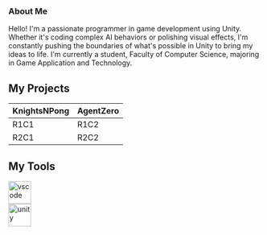 ### About Me
Hello! I'm a passionate programmer in game development using Unity. Whether it's coding complex AI behaviors or polishing visual effects, I'm constantly pushing the boundaries of what's possible in Unity to bring my ideas to life. I'm currently a student, Faculty of Computer Science, majoring in Game Application and Technology.

<h2>My Projects</h2>

|         KnightsNPong     |          AgentZero         |
| ------------------------ | -------------------------- |
| R1C1 | R1C2 |
| R2C1 | R2C2 |

<style>
    table {
        width: 100%;
    }
</style>

<h2>My Tools</h2>

<p align="left">
<img src="https://cdn.jsdelivr.net/gh/devicons/devicon/icons/vscode/vscode-original.svg" alt="vscode" width="45" height="45"/>
  <br>
<img src="https://cdn.jsdelivr.net/npm/simple-icons@3.13.0/icons/unity.svg" alt="unity" width="45" height="45"/>
</p>
